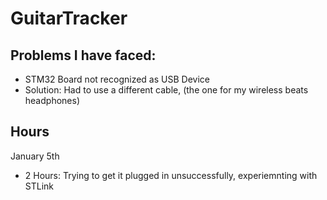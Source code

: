 # GuitarTracker

## Problems I have faced:

- STM32 Board not recognized as USB Device
- Solution: Had to use a different cable, (the one for my wireless beats headphones)


## Hours

January 5th
- 2 Hours: Trying to get it plugged in unsuccessfully, experiemnting with STLink
